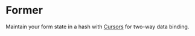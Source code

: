 # Former

Maintain your form state in a hash with [Cursors] for two-way data binding.

[Cursors]: https://github.com/caseywebdev/cursors
